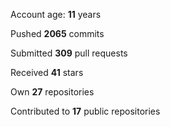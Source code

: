 Account age: **11** years

Pushed **2065** commits

Submitted **309** pull requests

Received **41** stars

Own **27** repositories

Contributed to **17** public repositories

